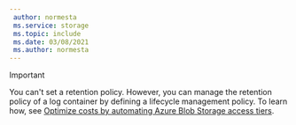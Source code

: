 ```yaml
---
 author: normesta
 ms.service: storage
 ms.topic: include
 ms.date: 03/08/2021
 ms.author: normesta
---
```


> [!IMPORTANT]
> You can't set a retention policy. However, you can manage the retention policy of a log container by defining a lifecycle management policy. To learn how, see [Optimize costs by automating Azure Blob Storage access tiers](../articles/storage/blobs/storage-lifecycle-management-concepts.md).